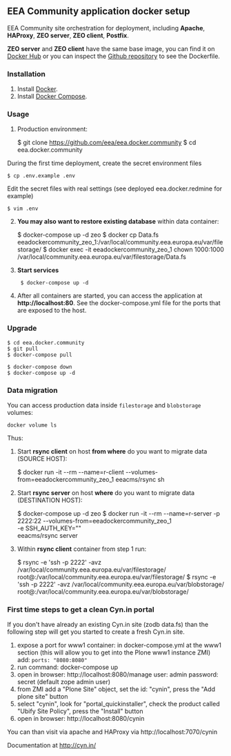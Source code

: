 ## EEA Community application docker setup

EEA Community site orchestration for deployment, including  **Apache**, **HAProxy**, **ZEO server**, **ZEO client**,  **Postfix**.

**ZEO server** and **ZEO client** have the same base image, you can find it on
[Docker Hub](https://registry.hub.docker.com/u/eeacms/cynin/) or you can
inspect the [Github repository](https://github.com/eea/eea.docker.cynin)
to see the Dockerfile.

### Installation
1. Install [Docker](https://www.docker.com/).
2. Install [Docker Compose](https://docs.docker.com/compose/).

### Usage

1. Production environment:


    $ git clone https://github.com/eea/eea.docker.community
    $ cd eea.docker.community


During the first time deployment, create the secret environment files


    $ cp .env.example .env


Edit the secret files with real settings (see deployed eea.docker.redmine for example)


    $ vim .env


2. **You may also want to restore existing database** within data container:


    $ docker-compose up -d zeo
    $ docker cp Data.fs eeadockercommunity_zeo_1:/var/local/community.eea.europa.eu/var/filestorage/
    $ docker exec -it eeadockercommunity_zeo_1 chown 1000:1000 /var/local/community.eea.europa.eu/var/filestorage/Data.fs

3. **Start services**

        $ docker-compose up -d


4. After all containers are started, you can access the application at **http://localhost:80**. See the docker-compose.yml file for the ports that are exposed to the host.


### Upgrade

    $ cd eea.docker.community
    $ git pull
    $ docker-compose pull

    $ docker-compose down
    $ docker-compose up -d

### Data migration

You can access production data inside `filestorage` and `blobstorage` volumes:

    docker volume ls

Thus:

1. Start **rsync client** on host **from where** do you want to migrate data (SOURCE HOST):


    $ docker run -it --rm --name=r-client --volumes-from=eeadockercommunity_zeo_1 eeacms/rsync sh


2. Start **rsync server** on host **where** do you want to migrate data (DESTINATION HOST):


    $ docker-compose up -d zeo
    $ docker run -it --rm --name=r-server -p 2222:22 --volumes-from=eeadockercommunity_zeo_1 \
                 -e SSH_AUTH_KEY="<SSH-KEY-FROM-R-CLIENT-ABOVE>" \
             eeacms/rsync server


3. Within **rsync client** container from step 1 run:


    $ rsync -e 'ssh -p 2222' -avz /var/local/community.eea.europa.eu/var/filestorage/ root@<DESTINATION HOST IP>:/var/local/community.eea.europa.eu/var/filestorage/
    $ rsync -e 'ssh -p 2222' -avz /var/local/community.eea.europa.eu/var/blobstorage/ root@<DESTINATION HOST IP>:/var/local/community.eea.europa.eu/var/blobstorage/


### First time steps to get a clean Cyn.in portal

If you don't have already an existing Cyn.in site (zodb data.fs) than the following step will get you started to create a fresh Cyn.in site.

1. expose a port for www1 container: in docker-compose.yml at the www1 section (this will allow you to get into the Plone www1 instance ZMI) add: ```ports: "8080:8080"```
2. run command: docker-compose up
3. open in browser: http://localhost:8080/manage
user: admin
password: secret
(default zope admin user)
4. from ZMI add a "Plone Site" object, set the id: "cynin", press the "Add plone site" button
5. select "cynin", look for "portal_quickinstaller", check the product called "Ubify Site Policy", press the "Install" button
6. open in browser: http://localhost:8080/cynin

You can than visit via apache and HAProxy via http://localhost:7070/cynin

Documentation at http://cyn.in/
